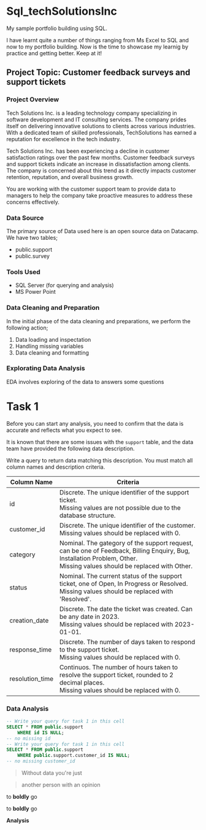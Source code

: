 # Sql_techSolutionsInc
My sample portfolio building using SQL. 

I have learnt quite a number of things ranging from Ms Excel to SQL and now to my portfolio building. 
Now is the time to showcase my learnig by practice and getting better. Keep at it!
## Project Topic: Customer feedback surveys and support tickets

### Project Overview
Tech Solutions Inc. is a leading technology company specializing in software development and IT consulting services. The company prides itself on delivering innovative solutions to clients across various industries. With a dedicated team of skilled professionals, TechSolutions has earned a reputation for excellence in the tech industry.

Tech Solutions Inc. has been experiencing a decline in customer satisfaction ratings over the past few months. Customer feedback surveys and support tickets indicate an increase in dissatisfaction among clients. The company is concerned about this trend as it directly impacts customer retention, reputation, and overall business growth.

You are working with the customer support team to provide data to managers to help the company take proactive measures to address these concerns effectively.

### Data Source
  The primary source of Data used here is an open source data on Datacamp. We have two tables;
  - public.support
  - public.survey

### Tools Used
- SQL Server (for querying and analysis)
- MS Power Point
### Data Cleaning and Preparation
In the initial phase of the data cleaning and preparations, we perform the following action;
1. Data loading and inspectation
2. Handling missing variables
3. Data cleaning and formatting
   
### Explorating Data Analysis 
EDA involves exploring of the data to answers some questions
# Task 1

Before you can start any analysis, you need to confirm that the data is accurate and reflects what you expect to see. 

It is known that there are some issues with the `support` table, and the data team have provided the following data description. 

Write a query to return data matching this description. You must match all column names and description criteria.

| Column Name | Criteria                                                |
|-------------|---------------------------------------------------------|
|id | Discrete. The unique identifier of the support ticket. </br>Missing values are not possible due to the database structure.|
| customer_id | Discrete. The unique identifier of the customer. </br>Missing values should be replaced with 0.|
| category | Nominal. The gategory of the support request, can be one of Feedback, Billing Enquiry, Bug, Installation Problem, Other. </br>Missing values should be replaced with Other. |
| status | Nominal. The current status of the support ticket, one of Open, In Progress or Resolved. </br>Missing values should be replaced with 'Resolved'. |
| creation_date | Discrete. The date the ticket was created. Can be any date in 2023. </br>Missing values should be replaced with 2023-01-01. |
| response_time | Discrete. The number of days taken to respond to the support ticket. </br>Missing values should be replaced with 0. |
| resolution_time | Continuos. The number of hours taken to resolve the support ticket, rounded to 2 decimal places. </br>Missing values should be replaced with 0. |

### Data Analysis 
``` SQL
-- Write your query for task 1 in this cell
SELECT * FROM public.support
	WHERE id IS NULL;
-- no missing id
-- Write your query for task 1 in this cell
SELECT * FROM public.support
	WHERE public.support.customer_id IS NULL;
-- no missing customer_id

```

  

> Without data you're just

> another person with an opinion

to **boldly** go

to __boldly__ go

**Analysis**

